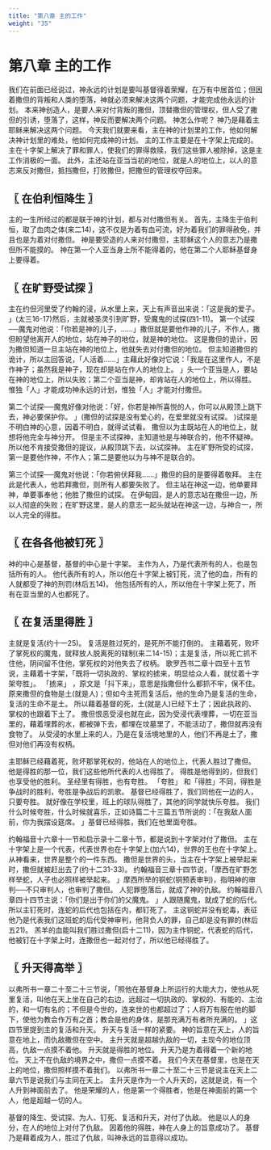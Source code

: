 ```yaml
---
title: "第八章 主的工作"
weight: "35"
---
```


# 第八章 主的工作


我们在前面已经说过，神永远的计划是要叫基督得着荣耀，在万有中居首位；但因着撒但的背叛和人类的堕落，神就必须来解决这两个问题，才能完成他永远的计划。
本来神创造人，是要人来对付背叛的撒但，顶替撒但的管理权，但人受了撒但的引诱，堕落了，这样，神反而要解决两个问题。
神怎么作呢？
神乃是藉着主耶稣来解决这两个问题。
今天我们就要来看，主在神的计划里的工作，他如何解决神计划里的难处，他如何完成神的计划。
主的工作主要是在十字架上完成的。
主在十字架上解决了罪和罪人，使我们的罪得救赎，我们这些罪人被除掉，这是主工作消极的一面。
此外，主还站在亚当当初的地位，就是人的地位上，以人的意志来反对撒但，抵挡撒但，打败撒但，把撒但的管理权夺回来。

## 〖 在伯利恒降生 〗

主的一生所经过的都是联于神的计划，都与对付撒但有关。
首先，主降生于伯利恒，取了血肉之体(来二14)，这不仅是为着有血可流，好为着我们的罪得赦免，并且也是为着对付撒但。
神是要受造的人来对付撒但，主耶稣这个人的意志乃是撒但所不能摸的。
神在第一个人亚当身上所不能得着的，他在第二个人耶稣基督身上要得着。

## 〖 在旷野受试探 〗

主在约但河里受了约翰的浸，从水里上来，天上有声音出来说：「这是我的爱子。
」(太三16-17)然后，主就被圣灵引到旷野，受魔鬼的试探(四1-11)。
第一个试探──魔鬼对他说：「你若是神的儿子，……」撒但就是要他作神的儿子，不作人，撒但盼望他离开人的地位，站在神子的地位，就是神的地位。
这是撒但的诡计，因为撒但知道一旦主站在神的地位上，他就失去对付撒但的地位。
但主知道撒但的诡计，所以主回答说，「人活着……」主藉此好像对它说：「我是在这里作人，不是作神子；虽然我是神子，现在却是站在作人的地位上。
」头一个亚当是人，要站在神的地位上，所以失败；第二个亚当是神，却肯站在人的地位上，所以得胜。
惟独「人」才能成功神永远的计划，惟独「人」才能对付撒但。

第二个试探──魔鬼好像对他说：「好，你若是神所喜悦的人，你可以从殿顶上跳下去，神必要保护你。
」(撒但的试探是没有爱心的，在爱里就没有试探。
)试探是不明白神的心意，因着不明白，就得试试看。
撒但以为主既站在人的地位上，就想将他完全与神分开。
但是主不试探神，主知道他是与神联合的，他不怀疑神。
所以他不肯接受撒但的提议，从殿顶跳下去，以试探神。
主在旷野所受的试探，第一是要他作神，不作人；第二是要他以为与神不是联合的。

第三个试探──魔鬼对他说：「你若俯伏拜我……」撒但的目的是要得着敬拜。
主在此是代表人，他若拜撒但，则所有人都要失败了。
但主站在神这一边，他单要拜神，单要事奉他；他胜了撒但的试探。
在伊甸园，是人的意志站在撒但一边，所以人彻底的失败；在旷野这里，是人的意志一起头就站在神这一边，与神合一，所以人完全的得胜。

## 〖 在各各他被钉死 〗

神的中心是基督，基督的中心是十字架。
主作为人，乃是代表所有的人，也是包括所有的人。
他代表所有的人，所以他在十字架上被钉死，流了他的血，所有的人就都受了神的刑罚(林后五14)。
他包括所有的人，所以他在十字架上死了，所有在亚当里的人也都死了。

## 〖 在复活里得胜 〗

主就是复活(约十一25)。
复活是胜过死的，是死所不能打倒的。
主藉着死，败坏了掌死权的魔鬼，就释放人脱离死的辖制(来二14-15)；主是复活，所以死亡抓不住他，阴间留不住他，掌死权的对他失去了权柄。
歌罗西书二章十四至十五节说，主藉着十字架，「既将一切执政的、掌权的掳来，明显给众人看，就仗着十字架夸胜」。
「掳来」
，原文是「抖下来」，意思是指撒但什么都抓不牢，保不住。
原来撒但的食物是土(就是人)；但如今主死而复活后，他的生命乃是复活的生命，复活的生命不是土。
所以藉着基督的死，土(就是人)已经下土了；因此执政的、掌权的也跟着下土了。
撒但恨恶受浸也就在此，因为受浸代表埋葬，一切在亚当里的，藉着埋葬的水，都被弹下去，都埋在坟墓里了，不能活动了，撒但就再没有食物了。
从受浸的水里上来的人，乃是在复活境地里的人，他们不再是土了，撒但对他们再没有权柄。

主耶稣已经藉着死，败坏那掌死权的，他站在人的地位上，代表人胜过了撒但。
他是得胜的那一位，我们这些他所代表的人也得胜了。
得胜是他得到的，但我们也享受他的胜利。
圣经里有得胜，也有夸胜。
「夸胜」
和「得胜」不同，得胜是争战时的胜利，夸胜是争战后的凯歌。
基督已经得胜了，我们同他在一边的人，只要夸胜。
就好像在学校里，班上的球队得胜了，其他的同学就快乐夸胜。
我们什么时候夸胜，什么时候就喜乐，正如诗篇二十三篇五节所说的：「在我敌人面前，你为我摆设筵席。
」基督已经得胜，我们在他里面夸胜。

约翰福音十六章十一节和启示录十二章十节，都是说到十字架对付了撒但。
主在十字架上是一个代表，代表世界也在十字架上(加六14)，世界的王也在十字架上。
从神看来，世界是整个的一件东西。
撒但是世界的头，当主在十字架上被举起来时，撒但就被赶出去了(约十二31-33)。
约翰福音三章十四节说，「摩西在旷野怎样举蛇，人子也必照样被举起来。
」摩西所举的铜蛇(铜预表审判)，指明神的审判──不只审判人，也审判了撒但。
人犯罪堕落后，就成了神的仇敌。
约翰福音八章四十四节主说：「你们是出于你们的父魔鬼。
」人跟随魔鬼，就成了蛇的后代。
所以主钉死时，连蛇的后代也包括在内，都钉死了。
主这铜蛇并没有蛇毒，表征他乃是代表我们这班蛇的后代受神审判，他背负人的罪，自己却是没有罪的(林后五21)。
羔羊的血能叫我们胜过撒但(启十二11)，因为主作铜蛇，代表蛇的后代，他被钉在十字架上时，连撒但也一起对付了，所以他已经得胜了。

## 〖 升天得高举 〗

以弗所书一章二十至二十三节说，「照他在基督身上所运行的大能大力，使他从死里复活，叫他在天上坐在自己的右边，远超过一切执政的、掌权的、有能的、主治的，和一切有名的；不但是今世的，连来世的也都超过了；人将万有服在他的脚下，使他为教会作万有之首；教会是他的身体，是那充满万有者所充满的。
」这四节里提到主的复活和升天。
升天与复活一样的紧要。
神的旨意在天上，人的旨意在地上，而仇敌撒但在空中。
主升天就是超越仇敌的一切，主现今的地位顶高，仇敌一点摸不着他。
升天就是得胜的地位。
升天乃是为着得着一个新的地位。
天上不在仇敌的境界之中，撒但一点摸不着。
我们今天在基督里，也是在天上的地位，撒但照样摸不着我们。
以弗所书一章二十至二十三节是说主在天上二章六节是说我们与主同在天上。
主升天是作为一个人升天的，这就是说，有一个人升到神面前去了。
他是荣耀的人，他是第一个得胜者，他是在神面前的第一个人，他是超越一切的人。

基督的降生、受试探、为人、钉死、复活和升天，对付了仇敌。
他是以人的身分，在人的地位上对付了仇敌。
因着他的得胜，神在人身上的旨意成功了。
基督乃是藉着成为人，胜过了仇敌，叫神永远的旨意得以成功。
